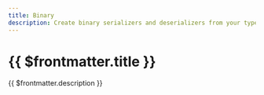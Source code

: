 ```yaml
---
title: Binary
description: Create binary serializers and deserializers from your types.
---
```


# {{ $frontmatter.title }}

{{ $frontmatter.description }}